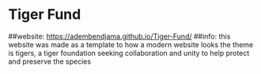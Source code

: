 # Tiger Fund
##website:
https://adembendjama.github.io/Tiger-Fund/
##info:
this website was made as a template to how a modern website looks
the theme is tigers, a tiger foundation seeking collaboration and unity to help protect and preserve the species

